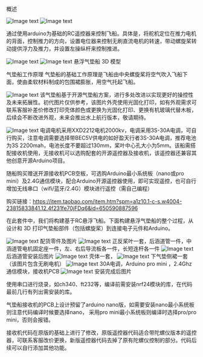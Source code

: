 概述

![Image text](https://github.com/johnsonwust/ArduinoHoverCraft/blob/main/images/01.jpg)
![Image text](https://github.com/johnsonwust/ArduinoHoverCraft/blob/main/images/02.jpg)

通过使用arduino为基础的RC遥控器来控制飞船。具体是，将舵机定位在推力电机的背面，控制推力的方向，设置电位器来控制无刷直流电机的转速，带动螺旋桨转动提供浮力及推力，并设置左操纵杆来控制推进。

![Image text](https://howtomechatronics.com/wp-content/uploads/2019/03/How-Hovercraft-Works-Working-Principle-768x481.jpg)
![Image text](https://howtomechatronics.com/wp-content/uploads/2019/03/DIY-Arduino-RC-Hovercraft-Working-Principle.jpg)
悬浮气垫船 3D 模型

气垫船工作原理
气垫船的基础工作原理是飞船由中央螺旋桨将空气吹入飞船下面，使由柔软材料制成的包围裙膨胀，用空气托起飞船。

![Image text](https://github.com/johnsonwust/ArduinoHoverCraft/blob/main/images/01.jpg)
该气垫船基于开源气垫船方案，进行多处改进以实现更好的操控性及未来拓展性。初代图片仅供参考，该图片外壳使用光固化打印，如有外观需求可联系客服补差价修改打印壳体颜色或更换为光固化打印、更换有机玻璃代替木板，后续会不断改进外观，未来会推出水上航行版本，敬请期待。

![Image text](https://github.com/johnsonwust/ArduinoHoverCraft/blob/main/images/14.jpg)
电调电机采用XXD2212电机2000kv，电调采用3S-30A电调，可自行购买，注意电调需要选择带BEC5V供电的如好盈天行者3S-30A电调，推荐电池为3S 2200mah，电池长度不要超过130mm，桨叶中心孔大小为5mm。该船需搭配接收机使用，无接收机可以选购配套的开源遥控器及接收机，该遥控器还兼容其他创意开源Arduino项目。

随船购买赠送开源接收机PCB空板，可选购Arduino最小系统板（nano或pro mini）及2.4G通信模块，配合Arduino开源遥控器使用，即可实现遥控，也可自行增加无线串口（wifi/蓝牙/2.4G）模块进行遥控（需自己编程）

购买链接：https://item.taobao.com/item.htm?spm=a1z10.1-c-s.w4004-23815833841.12.4f231fe70jFDq6&id=650590887596


在此套件中，我们将构建基于RC悬浮飞船。下面构建悬浮气垫船的整个过程，从设计和 3D 打印气垫船部件（包括螺旋桨）到连接电子元件和Arduino。

![Image text](https://github.com/johnsonwust/ArduinoHoverCraft/blob/main/images/04.jpg)
配货零件及图片
![Image text](https://github.com/johnsonwust/ArduinoHoverCraft/blob/main/images/03.jpg)
正反桨叶一套，后涵道管一件，中涵道管电机固定座一件，左、右后导流板各一件，长短连杆各一件
![Image text](https://github.com/johnsonwust/ArduinoHoverCraft/blob/main/images/05jpg)
后涵道管安装后图片
![Image text](https://github.com/johnsonwust/ArduinoHoverCraft/blob/main/images/16.jpg)
壳体一套，
![Image text](https://github.com/johnsonwust/ArduinoHoverCraft/blob/main/images/08.jpg)
下气垫侧裙一套（该图片包含无刷电机）
![Image text](https://github.com/johnsonwust/ArduinoHoverCraft/blob/main/images/14.jpg)
30A电调，Arduino pro mini ，2.4Ghz通信模块，接收机PCB
![Image text](https://github.com/johnsonwust/ArduinoHoverCraft/blob/main/images/01.jpg)
安装完成后图片


使用串口进行烧录，如ch340、ft232等，编译前需安装nrf24模块的库，在代码最前几行有列出需安装的库。

气垫船接收机的PCB上设计预留了arduino nano版，如需要安装nano最小系统板则注意代码编译时候要选择nano，
采用pro mini最小系统板则编译时选择pro/pro mini，否则会报错。

接收机代码在原版的基础上进行了修改，原版遥控器代码适合带陀螺仪版本的遥控器，可联系客服改价更换，新版遥控器代码去掉了原有陀螺仪控制的部分。代码后续可以自行添加其他功能。


